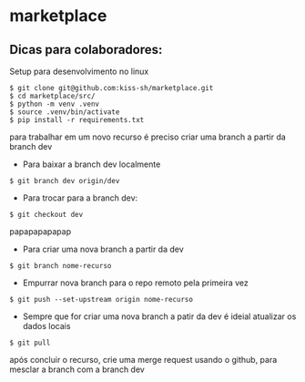 marketplace
===========

Dicas para colaboradores:
-------------------------
Setup para desenvolvimento no linux
```console
$ git clone git@github.com:kiss-sh/marketplace.git
$ cd marketplace/src/
$ python -m venv .venv
$ source .venv/bin/activate
$ pip install -r requirements.txt
```

para trabalhar em um novo recurso é preciso criar uma branch a partir da branch dev

* Para baixar a branch dev localmente
```console
$ git branch dev origin/dev
```

* Para trocar para a branch dev:
```console
$ git checkout dev
```

papapapapapap

* Para criar uma nova branch a partir da dev
```console
$ git branch nome-recurso
```

* Empurrar nova branch para o repo remoto pela primeira vez
```console
$ git push --set-upstream origin nome-recurso
```

* Sempre que for criar uma nova branch a patir da dev é ideial atualizar os dados locais
```console
$ git pull
```

após concluir o recurso, crie uma merge request usando o github, para mesclar a branch com a branch dev